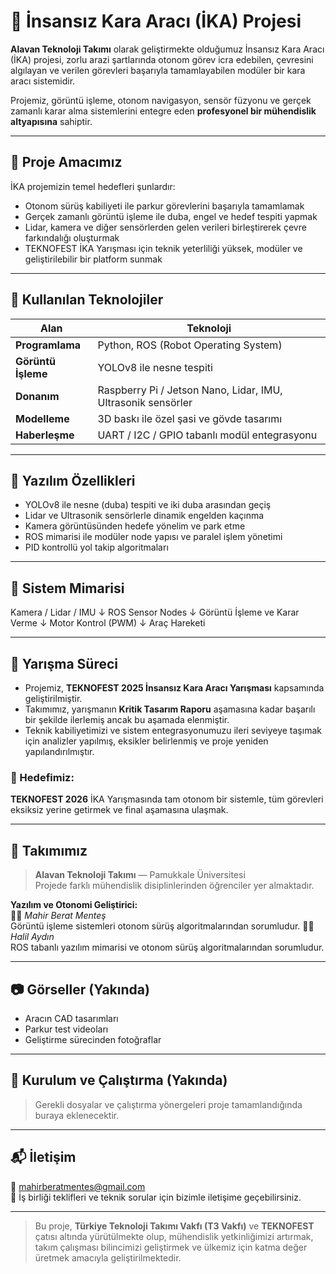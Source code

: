 # 🚗 İnsansız Kara Aracı (İKA) Projesi

**Alavan Teknoloji Takımı** olarak geliştirmekte olduğumuz İnsansız Kara Aracı (İKA) projesi, zorlu arazi şartlarında otonom görev icra edebilen, çevresini algılayan ve verilen görevleri başarıyla tamamlayabilen modüler bir kara aracı sistemidir.

Projemiz, görüntü işleme, otonom navigasyon, sensör füzyonu ve gerçek zamanlı karar alma sistemlerini entegre eden **profesyonel bir mühendislik altyapısına** sahiptir.

---

## 🎯 Proje Amacımız

İKA projemizin temel hedefleri şunlardır:
- Otonom sürüş kabiliyeti ile parkur görevlerini başarıyla tamamlamak  
- Gerçek zamanlı görüntü işleme ile duba, engel ve hedef tespiti yapmak  
- Lidar, kamera ve diğer sensörlerden gelen verileri birleştirerek çevre farkındalığı oluşturmak  
- TEKNOFEST İKA Yarışması için teknik yeterliliği yüksek, modüler ve geliştirilebilir bir platform sunmak

---

## 🧠 Kullanılan Teknolojiler

| Alan               | Teknoloji                        |
|--------------------|----------------------------------|
| **Programlama**    | Python, ROS (Robot Operating System) |
| **Görüntü İşleme** | YOLOv8 ile nesne tespiti         |
| **Donanım**        | Raspberry Pi / Jetson Nano, Lidar, IMU, Ultrasonik sensörler |
| **Modelleme**      | 3D baskı ile özel şasi ve gövde tasarımı |
| **Haberleşme**     | UART / I2C / GPIO tabanlı modül entegrasyonu |

---

## 🔧 Yazılım Özellikleri

- YOLOv8 ile nesne (duba) tespiti ve iki duba arasından geçiş  
- Lidar ve Ultrasonik sensörlerle dinamik engelden kaçınma  
- Kamera görüntüsünden hedefe yönelim ve park etme  
- ROS mimarisi ile modüler node yapısı ve paralel işlem yönetimi  
- PID kontrollü yol takip algoritmaları

---

## 🧱 Sistem Mimarisi

Kamera / Lidar / IMU
↓
ROS Sensor Nodes
↓
Görüntü İşleme ve Karar Verme
↓
Motor Kontrol (PWM)
↓
Araç Hareketi

---

## 📌 Yarışma Süreci

- Projemiz, **TEKNOFEST 2025 İnsansız Kara Aracı Yarışması** kapsamında geliştirilmiştir.  
- Takımımız, yarışmanın **Kritik Tasarım Raporu** aşamasına kadar başarılı bir şekilde ilerlemiş ancak bu aşamada elenmiştir.  
- Teknik kabiliyetimizi ve sistem entegrasyonumuzu ileri seviyeye taşımak için analizler yapılmış, eksikler belirlenmiş ve proje yeniden yapılandırılmıştır.  

### 🎯 Hedefimiz:  
**TEKNOFEST 2026** İKA Yarışmasında tam otonom bir sistemle, tüm görevleri eksiksiz yerine getirmek ve final aşamasına ulaşmak.

---

## 👥 Takımımız

> **Alavan Teknoloji Takımı** — Pamukkale Üniversitesi  
> Projede farklı mühendislik disiplinlerinden öğrenciler yer almaktadır.  

**Yazılım ve Otonomi Geliştirici:**  
🧑‍💻 *Mahir Berat Menteş*  
Görüntü işleme sistemleri otonom sürüş algoritmalarından sorumludur.
🧑‍💻 *Halil Aydın*  
ROS tabanlı yazılım mimarisi ve otonom sürüş algoritmalarından sorumludur.

---

## 📷 Görseller (Yakında)

- Aracın CAD tasarımları  
- Parkur test videoları  
- Geliştirme sürecinden fotoğraflar  

---

## 📁 Kurulum ve Çalıştırma (Yakında)

> Gerekli dosyalar ve çalıştırma yönergeleri proje tamamlandığında buraya eklenecektir.

---

## 📬 İletişim

📧 mahirberatmentes@gmail.com  
💬 İş birliği teklifleri ve teknik sorular için bizimle iletişime geçebilirsiniz.

---

> Bu proje, **Türkiye Teknoloji Takımı Vakfı (T3 Vakfı)** ve **TEKNOFEST** çatısı altında yürütülmekte olup, mühendislik yetkinliğimizi artırmak, takım çalışması bilincimizi geliştirmek ve ülkemiz için katma değer üretmek amacıyla geliştirilmektedir.

